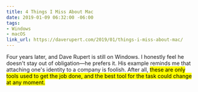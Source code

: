 ```yaml
---
title: 4 Things I Miss About Mac
date: 2019-01-09 06:32:00 -06:00
tags:
- Windows
- macOS
link_url: https://daverupert.com/2019/01/things-i-miss-about-mac/
---
```


Four years later, and Dave Rupert is still on Windows. I honestly feel he doesn't stay out of obligation—he prefers it. His example reminds me that attaching one's identity to a company is foolish. After all, <mark>these are only tools used to get the job done, and the best tool for the task could change at any&nbsp;moment.</mark>